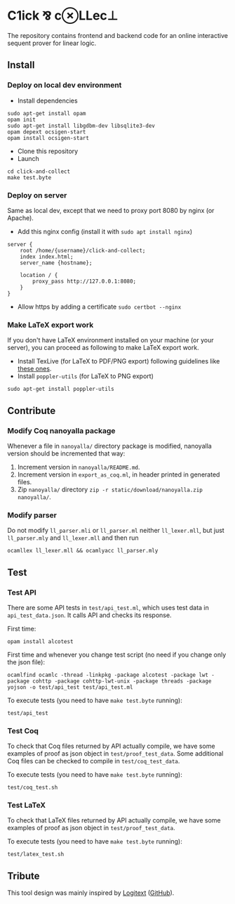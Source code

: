 # C1ick ⅋ c⊗LLec⊥

The repository contains
frontend and backend code
for an online interactive sequent prover for linear logic.

## Install
### Deploy on local dev environment
- Install dependencies
```
sudo apt-get install opam
opam init
sudo apt-get install libgdbm-dev libsqlite3-dev
opam depext ocsigen-start
opam install ocsigen-start
```
- Clone this repository
- Launch
```
cd click-and-collect
make test.byte
```

### Deploy on server
Same as local dev, except that we need to proxy port 8080 by nginx (or Apache).
- Add this nginx config (install it with `sudo apt install nginx`)
```
server {
    root /home/{username}/click-and-collect;
    index index.html;
    server_name {hostname};

    location / {
        proxy_pass http://127.0.0.1:8080;
    }
}
```
- Allow https by adding a certificate `sudo certbot --nginx`

### Make LaTeX export work
If you don't have LaTeX environment installed on your machine (or your server), you can proceed as following to make LaTeX export work.
- Install TexLive (for LaTeX to PDF/PNG export) following guidelines like [these ones](https://doc.ubuntu-fr.org/utilisateurs/sssammm/installer_texlive).
- Install `poppler-utils` (for LaTeX to PNG export)
```
sudo apt-get install poppler-utils
```

## Contribute
### Modify Coq nanoyalla package
Whenever a file in `nanoyalla/` directory package is modified, nanoyalla version should be incremented that way:

1. Increment version in `nanoyalla/README.md`.
2. Increment version in `export_as_coq.ml`, in header printed in generated files.
3. Zip `nanoyalla/` directory `zip -r static/download/nanoyalla.zip nanoyalla/`.

### Modify parser
Do not modify `ll_parser.mli` or `ll_parser.ml` neither `ll_lexer.mll`, but just `ll_parser.mly` and `ll_lexer.mll` and then run
```
ocamllex ll_lexer.mll && ocamlyacc ll_parser.mly
```

## Test
### Test API
There are some API tests in `test/api_test.ml`, which uses test data in `api_test_data.json`. It calls API and checks its response.

First time:
```
opam install alcotest
```

First time and whenever you change test script (no need if you change only the json file):
```
ocamlfind ocamlc -thread -linkpkg -package alcotest -package lwt -package cohttp -package cohttp-lwt-unix -package threads -package yojson -o test/api_test test/api_test.ml
```

To execute tests (you need to have `make test.byte` running):
```
test/api_test
```

### Test Coq
To check that Coq files returned by API actually compile, we have some examples of proof as json object in `test/proof_test_data`. Some additional Coq files can be checked to compile in `test/coq_test_data`.

To execute tests (you need to have `make test.byte` running):
```
test/coq_test.sh
```

### Test LaTeX
To check that LaTeX files returned by API actually compile, we have some examples of proof as json object in `test/proof_test_data`.

To execute tests (you need to have `make test.byte` running):
```
test/latex_test.sh
```


## Tribute
This tool design was mainly inspired by [Logitext](http://logitext.mit.edu/main) ([GitHub](https://github.com/ezyang/logitext)).
